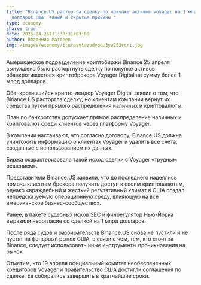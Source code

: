 ```yaml
---
title: "Binance.US расторгла сделку по покупке активов Voyager на 1 млрд
  долларов США: явные и скрытые причины "
type: economy
share: true
date: 2023-04-26T11:30:31+03:00
author: Владимир Матвеев
img: /images/economy/itufosvtazodvpou3ya252scri.jpg
---
```

Американское подразделение криптобиржи Binance 25 апреля вынуждено было расторгнуть сделку по покупке активов обанкротившегося криптоброкера Voyager Digital на сумму более 1 млрд долларов.



Обанкротившийся крипто-лендер Voyager Digital заявил о том, что Binance.US расторгла сделку, но клиентам компании вернут их средства путем прямого распределения наличных и криптовалюты.



План по банкротству допускает прямое распределение наличных и криптовалют среди клиентов через платформу Voyager.



В компании настаивают, что согласно договору, Binance.US должна уничтожить информацию о клиентах Voyager и удалить все счета, созданные с использованием их данных.



Биржа охарактеризовала такой исход сделки с Voyager «трудным решением».



Представители Binance.US заявили, что до последнего надеялись помочь клиентам брокера получить доступ к своим криптовалютам, однако «враждебный и жесткий регулятивный климат в США создал непредсказуемую операционную среду, влияющую на все американское бизнес-сообщество».



Ранее, в пакете судебных исков SEC и финрегулятор Нью-Йорка выразили несогласие со сделкой на 1 млрд долларов.



После ряда судов и разбирательств Binance.US снова не пустили и не пустят на фондовый рынок США, в связи с чем, тем, кто стоит за Binance, следует использовать иные инструменты проникновения на рынок.



Отметим, что 19 апреля официальный комитет необеспеченных кредиторов Voyager и правительство США достигли соглашения по сделке. Ее собирались завершить в кратчайшие сроки.